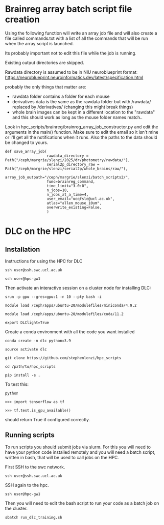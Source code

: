 # Brainreg array batch script file creation

Using the following function will write an array job file and will also create
a file called commands.txt with a list of all the commands that will be run when the array script is launched.

Its probably important not to edit this file while the job is running.

Existing output directories are skipped.

Rawdata directory is assumed to be in NIU neuroblueprint format: https://neuroblueprint.neuroinformatics.dev/latest/specification.html 

probably the only things that matter are:

- rawdata folder contains a folder for each mouse
- derivatives data is the same as the rawdata folder but with /rawdata/ replaced by /derivatives/ (changing this might break things)
- whole brain images can be kept in a different location to the "rawdata" and this should work as long as the mouse folder names match.. 

Look in hpc_scripts/brainreg/brainreg_array_job_constructor.py and edit the arguments in the main() function. Make sure to edit the email 
so it isn't mine or I'll get all the notifications when it runs. Also the paths to the data should be changed to yours.

```
def save_array_job(
                   rawdata_directory = Path("/ceph/margrie/slenzi/2025/dr/photometry/rawdata/"),   
                   serial2p_directory_raw = Path("/ceph/margrie/slenzi/serial2p/whole_brains/raw/"),
                   array_job_outpath="/ceph/margrie/slenzi/batch_scripts2/", 
                   func=brainreg_command,
                   time_limit="3-0:0",
                   n_jobs=10,
                   n_jobs_at_a_time=4,
                   user_email="ucqfsle@ucl.ac.uk",
                   atlas="allen_mouse_10um",
                   overwrite_existing=False,
                   )

```



# DLC on the HPC 

## Installation 


Instructions for using the HPC for DLC

```ssh user@ssh.swc.ucl.ac.uk```

```ssh user@hpc-gw1```

Then activate an interactive session on a cluster node for installing DLC:

```srun -p gpu --gres=gpu:1 -n 10 --pty bash -i```

```module load /ceph/apps/ubuntu-20/modulefiles/miniconda/4.9.2```

```module load /ceph/apps/ubuntu-20/modulefiles/cuda/11.2```

```export DLClight=True```

Create a conda environment with all the code you want installed

```conda create -n dlc python=3.9```

```source activate dlc```

```git clone https://github.com/stephenlenzi/hpc_scripts```

```cd /path/to/hpc_scripts```

```pip install -e .```

To test this:

```python```

```>>> import tensorflow as tf```

```>>> tf.test.is_gpu_available()```

should return True if configured correctly.

## Running scripts

To run scripts you should submit jobs via slurm. For this you will need to have your python code
installed remotely and you will need a batch script, written in bash, that will be used to call jobs on
the HPC.

First SSH to the swc network.

```ssh user@ssh.swc.ucl.ac.uk```

SSH again to the hpc.

```ssh user@hpc-gw1```

Then you will need to edit the bash script to run your code as a batch job on the cluster.

```sbatch run_dlc_training.sh```
















